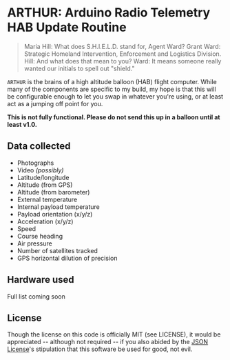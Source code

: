# ARTHUR: Arduino Radio Telemetry HAB Update Routine
> Maria Hill: What does S.H.I.E.L.D. stand for, Agent Ward?
> Grant Ward: Strategic Homeland Intervention, Enforcement and Logistics Division.
> Hill: And what does that mean to you?
> Ward: It means someone really wanted our initials to spell out "shield."

`ARTHUR` is the brains of a high altitude balloon (HAB) flight computer. While many of the components are specific to my build, my hope is that this will be configurable enough to let you swap in whatever you're using, or at least act as a jumping off point for you.

**This is not fully functional. Please do not send this up in a balloon until at least v1.0.**

## Data collected
* Photographs
* Video *(possibly)*
* Latitude/longitude
* Altitude (from GPS)
* Altitude (from barometer)
* External temperature
* Internal payload temperature
* Payload orientation (x/y/z)
* Acceleration (x/y/z)
* Speed
* Course heading
* Air pressure
* Number of satellites tracked
* GPS horizontal dilution of precision

## Hardware used
Full list coming soon

## License
Though the license on this code is officially MIT (see LICENSE), it would be appreciated -- although not required -- if you also abided by the [JSON License](http://www.json.org/license.html)'s stipulation that this software be used for good, not evil.
